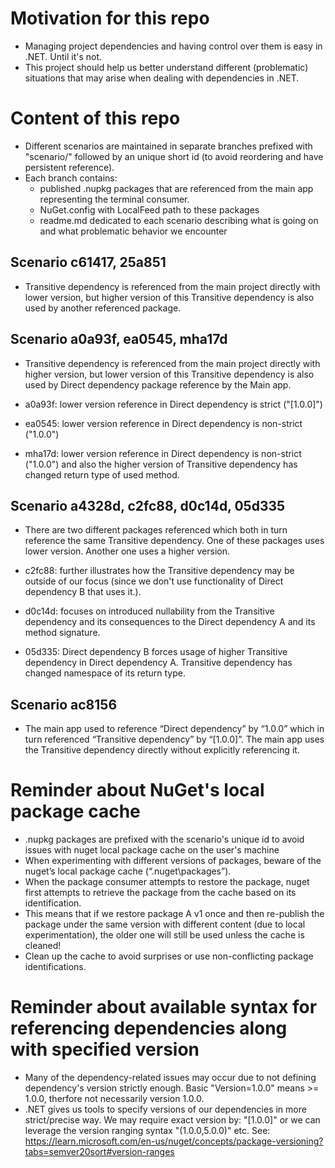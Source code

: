 # Motivation for this repo

- Managing project dependencies and having control over them is easy in .NET. Until it's not.
- This project should help us better understand different (problematic) situations that may arise when dealing with dependencies in .NET.

# Content of this repo

- Different scenarios are maintained in separate branches prefixed with "scenario/" followed by an unique short id (to avoid reordering and have persistent reference).
- Each branch contains:
    - published .nupkg packages that are referenced from the main app representing the terminal consumer.
    - NuGet.config with LocalFeed path to these packages
    - readme.md dedicated to each scenario describing what is going on and what problematic behavior we encounter

## Scenario c61417, 25a851

- Transitive dependency is referenced from the main project directly with lower version, but higher version of this Transitive dependency is also used by another referenced package.

## Scenario a0a93f, ea0545, mha17d

- Transitive dependency is referenced from the main project directly with higher version, but lower version of this Transitive dependency is also used by Direct dependency package reference by the Main app.

- a0a93f: lower version reference in Direct dependency is strict ("[1.0.0]")

- ea0545: lower version reference in Direct dependency is non-strict ("1.0.0")

- mha17d: lower version reference in Direct dependency is non-strict ("1.0.0") and also the higher version of Transitive dependency has changed return type of used method.

## Scenario a4328d, c2fc88, d0c14d, 05d335

- There are two different packages referenced which both in turn reference the same Transitive dependency. One of these packages uses lower version. Another one uses a higher version.

- c2fc88: further illustrates how the Transitive dependency may be outside of our focus (since we don't use functionality of Direct dependency B that uses it.).

- d0c14d: focuses on introduced nullability from the Transitive dependency and its consequences to the Direct dependency A and its method signature.

- 05d335: Direct dependency B forces usage of higher Transitive dependency in Direct dependency A. Transitive dependency has changed namespace of its return type.

## Scenario ac8156

- The main app used to reference “Direct dependency” by “1.0.0” which in turn referenced “Transitive dependency” by “[1.0.0]”. The main app uses the Transitive dependency directly without explicitly referencing it.



# Reminder about NuGet's local package cache

- .nupkg packages are prefixed with the scenario's unique id to avoid issues with nuget local package cache on the user's machine
- When experimenting with different versions of packages, beware of the nuget’s local package cache (“.nuget\packages”).
- When the package consumer attempts to restore the package, nuget first attempts to retrieve the package from the cache based on its identification. 
- This means that if we restore package A v1 once and then re-publish the package under the same version with different content (due to local experimentation), the older one will still be used unless the cache is cleaned! 
- Clean up the cache to avoid surprises or use non-conflicting package identifications. 

# Reminder about available syntax for referencing dependencies along with specified version

- Many of the dependency-related issues may occur due to not defining dependency's version strictly enough. Basic \"Version=1.0.0\" means >= 1.0.0, therfore not necessarily version 1.0.0.
- .NET gives us tools to specify versions of our dependencies in more strict/precise way. We may require exact version by: "[1.0.0]" or we can leverage the version ranging syntax "(1.0.0,5.0.0)" etc. See: https://learn.microsoft.com/en-us/nuget/concepts/package-versioning?tabs=semver20sort#version-ranges